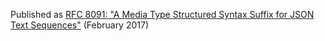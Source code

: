 Published as [RFC 8091: "A Media Type Structured Syntax Suffix for JSON Text Sequences"](http://tools.ietf.org/html/rfc8091) (February 2017)
